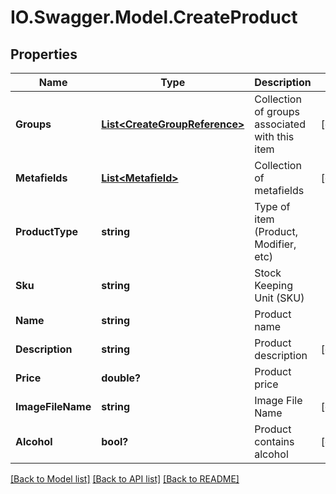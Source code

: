 # IO.Swagger.Model.CreateProduct
## Properties

Name | Type | Description | Notes
------------ | ------------- | ------------- | -------------
**Groups** | [**List&lt;CreateGroupReference&gt;**](CreateGroupReference.md) | Collection of groups associated with this item | [optional] 
**Metafields** | [**List&lt;Metafield&gt;**](Metafield.md) | Collection of metafields | [optional] 
**ProductType** | **string** | Type of item (Product, Modifier, etc) | 
**Sku** | **string** | Stock Keeping Unit (SKU) | 
**Name** | **string** | Product name | 
**Description** | **string** | Product description | [optional] 
**Price** | **double?** | Product price | 
**ImageFileName** | **string** | Image File Name | [optional] 
**Alcohol** | **bool?** | Product contains alcohol | [optional] 

[[Back to Model list]](../README.md#documentation-for-models) [[Back to API list]](../README.md#documentation-for-api-endpoints) [[Back to README]](../README.md)

